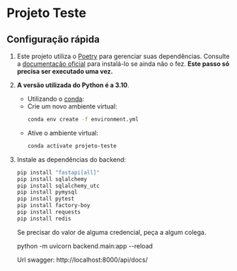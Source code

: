 # Projeto Teste

## Configuração rápida

1. Este projeto utiliza o [Poetry](https://python-poetry.org/) para gerenciar suas dependências.
    Consulte a [documentação oficial](https://python-poetry.org/docs/#installation) para instalá-lo se ainda não o fez.
    **Este passo só precisa ser executado uma vez.**

1. **A versão utilizada do Python é a 3.10**.

    - Utilizando o [conda](https://docs.conda.io/en/latest/miniconda.html):
    - Crie um novo ambiente virtual:
      ```sh
      conda env create -f environment.yml
      ```
    - Ative o ambiente virtual:
      ```sh
      conda activate projeto-teste
      ```


1. Instale as dependências do backend:

    ```sh
    pip install "fastapi[all]"
    pip install sqlalchemy
    pip install sqlalchemy_utc
    pip install pymysql
    pip install pytest
    pip install factory-boy
    pip install requests
    pip install redis
    ```

    Se precisar do valor de alguma credencial, peça a algum colega.

    python -m uvicorn backend.main:app --reload

    Url swagger: http://localhost:8000/api/docs/
